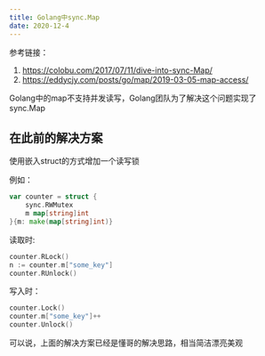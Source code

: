 ```yaml
---
title: Golang中sync.Map
date: 2020-12-4
---
```


参考链接： 

1. https://colobu.com/2017/07/11/dive-into-sync-Map/    
2. https://eddycjy.com/posts/go/map/2019-03-05-map-access/  




Golang中的map不支持并发读写，Golang团队为了解决这个问题实现了sync.Map  

## 在此前的解决方案  

使用嵌入struct的方式增加一个读写锁  

例如：  

```go
var counter = struct {
    sync.RWMutex
    m map[string]int
}{m: make(map[string]int)}
```

读取时:  

```go
counter.RLock()
n := counter.m["some_key"]
counter.RUnlock()
```

写入时：  
```go
counter.Lock()
counter.m["some_key"]++
counter.Unlock()
```

可以说，上面的解决方案已经是懂哥的解决思路，相当简洁漂亮美观  


